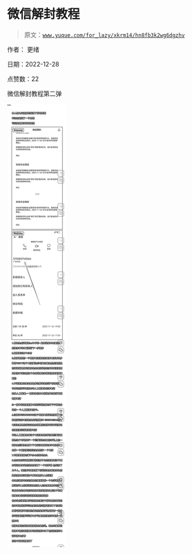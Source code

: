 # 微信解封教程

> 原文：[`www.yuque.com/for_lazy/xkrm14/hn8fb3k2wg6dgzhv`](https://www.yuque.com/for_lazy/xkrm14/hn8fb3k2wg6dgzhv)

作者： 更绪 

日期：2022-12-28 

点赞数：22 

微信解封教程第二弹 

![](img/55bd3c80e580cfb3818495d8aa9fc689.png) 

